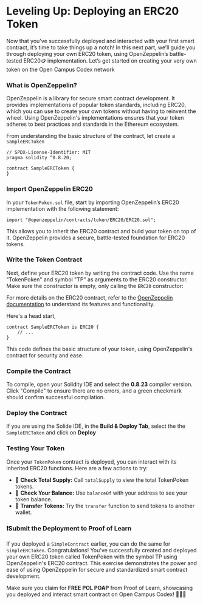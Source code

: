 # Leveling Up: Deploying an ERC20 Token

Now that you've successfully deployed and interacted with your first smart contract, it’s time to take things up a notch! In this next part, we’ll guide you through deploying your own ERC20 token, using OpenZeppelin’s battle-tested ERC20🪙 implementation. Let’s get started on creating your very own token on the Open Campus Codex network

### What is OpenZeppelin?

OpenZeppelin is a library for secure smart contract development. It provides implementations of popular token standards, including ERC20, which you can use to create your own tokens without having to reinvent the wheel. Using OpenZeppelin's implementations ensures that your token adheres to best practices and standards in the Ethereum ecosystem.

From understanding the basic structure of the contract, let create a `SampleERCToken`

```solidity
// SPDX-License-Identifier: MIT
pragma solidity ^0.8.20;

contract SampleERCToken {
}
```


### Import OpenZeppelin ERC20

In your `TokenPoken.sol` file, start by importing OpenZeppelin’s ERC20 implementation with the following statement:

```solidity
import "@openzeppelin/contracts/token/ERC20/ERC20.sol";
```

This allows you to inherit the ERC20 contract and build your token on top of it. OpenZeppelin provides a secure, battle-tested foundation for ERC20 tokens.

### Write the Token Contract

Next, define your ERC20 token by writing the contract code. Use the name "TokenPoken" and symbol "TP" as arguments to the ERC20 constructor. Make sure the constructor is empty, only calling the `ERC20` constructor:

For more details on the ERC20 contract, refer to the [OpenZeppelin documentation](https://docs.openzeppelin.com/contracts/4.x/erc20) to understand its features and functionality.

Here's a head start,

```solidity
contract SampleERCToken is ERC20 { 
	// ...
}
```

This code defines the basic structure of your token, using OpenZeppelin's contract for security and ease.

### Compile the Contract

To compile, open your Solidity IDE and select the **0.8.23** compiler version. Click "Compile" to ensure there are no errors, and a green checkmark should confirm successful compilation.

### Deploy the Contract

If you are using the Solide IDE, in the **Build & Deploy Tab**, select the the `SampleERCToken` and click on **Deploy**

### Testing Your Token

Once your `TokenPoken` contract is deployed, you can interact with its inherited ERC20 functions. Here are a few actions to try:

- 🧮 **Check Total Supply:** Call `totalSupply` to view the total TokenPoken tokens.
- 👛 **Check Your Balance:** Use `balanceOf` with your address to see your token balance.
- 🔄 **Transfer Tokens:** Try the `transfer` function to send tokens to another wallet.

### ❗Submit the Deployment to Proof of Learn

If you deployed a `SimpleContract` earlier, you can do the same for `SimpleERCToken`. Congratulations! You've successfully created and deployed your own ERC20 token called TokenPoken with the symbol TP using OpenZeppelin's ERC20 contract. This exercise demonstrates the power and ease of using OpenZeppelin for secure and standardized smart contract development.

Make sure you claim for **FREE POL POAP** from Proof of Learn, showcasing you deployed and interact smart contract on Open Campus Codex! 🎉🎉🎉